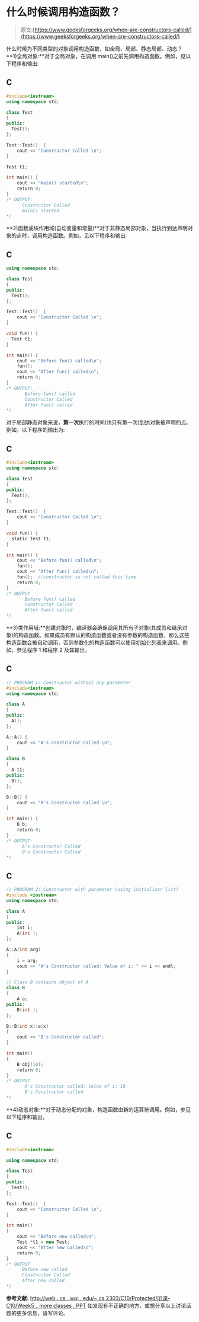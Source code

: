 # 什么时候调用构造函数？

> 原文:[https://www.geeksforgeeks.org/when-are-constructors-called/](https://www.geeksforgeeks.org/when-are-constructors-called/)

什么时候为不同类型的对象调用构造函数，如全局、局部、静态局部、动态？
**1)全局对象:**对于全局对象，在调用 main()之前先调用构造函数。例如，见以下程序和输出:

## C

```cpp
#include<iostream>
using namespace std;

class Test
{
public:
  Test();
};

Test::Test()  {
    cout << "Constructor Called \n";
}

Test t1;

int main() {
    cout << "main() started\n";
    return 0;
}
/* OUTPUT:
      Constructor Called
      main() started
*/
```

**2)函数或块作用域(自动变量和常量)**对于非静态局部对象，当执行到达声明对象的点时，调用构造函数。例如，见以下程序和输出:

## C

```cpp
using namespace std;

class Test
{
public:
  Test();
};

Test::Test()  {
    cout << "Constructor Called \n";
}

void fun() {
  Test t1;
}

int main() {
    cout << "Before fun() called\n";
    fun();
    cout << "After fun() called\n";
    return 0;
}
/* OUTPUT:
       Before fun() called
       Constructor Called
       After fun() called
*/
```

对于局部静态对象来说，**第一次**执行的时间(也只有第一次)到达对象被声明的点。例如，以下程序的输出为:

## C

```cpp
#include<iostream>
using namespace std;

class Test
{
public:
  Test();
};

Test::Test()  {
    cout << "Constructor Called \n";
}

void fun() {
  static Test t1;
}

int main() {
    cout << "Before fun() called\n";
    fun();
    cout << "After fun() called\n";
    fun();  //constructor is not called this time.
    return 0;
}
/* OUTPUT
       Before fun() called
       Constructor Called
       After fun() called
*/
```

**3)类作用域:**创建对象时，编译器会确保调用其所有子对象(其成员和继承对象)的构造函数。如果成员有默认的构造函数或者没有参数的构造函数，那么这些构造函数会被自动调用，否则参数化的构造函数可以使用[初始化列表](http://www.cprogramming.com/tutorial/initialization-lists-c++.html)来调用。例如，参见程序 1 和程序 2 及其输出。

## C

```cpp
// PROGRAM 1: Constructor without any parameter
#include<iostream>
using namespace std;

class A
{
public:
  A();
};

A::A() {
    cout << "A's Constructor Called \n";
}

class B
{
  A t1;
public:
  B();
};

B::B() {
    cout << "B's Constructor Called \n";
}

int main() {
    B b;
    return 0;
}
/* OUTPUT:
      A's Constructor Called
      B's Constructor Called
*/
```

## C

```cpp
// PROGRAM 2: Constructor with parameter (using initializer list)
#include <iostream>
using namespace std;

class A
{
public:
    int i;
    A(int );
};

A::A(int arg)
{
    i = arg;
    cout << "A's Constructor called: Value of i: " << i << endl;
}

// Class B contains object of A
class B
{
    A a;
public:
    B(int );
};

B::B(int x):a(x)
{
    cout << "B's Constructor called";
}

int main()
{
    B obj(10);
    return 0;
}
/* OUTPUT
       A's Constructor called: Value of i: 10
       B's Constructor called
*/
```

**4)动态对象:**对于动态分配的对象，构造函数由新的运算符调用。例如，参见以下程序和输出。

## C

```cpp
#include<iostream>

using namespace std;

class Test
{
public:
  Test();
};

Test::Test()  {
    cout << "Constructor Called \n";
}

int main()
{
    cout << "Before new called\n";
    Test *t1 = new Test;
    cout << "After new called\n";
    return 0;
}
/* OUTPUT
      Before new called
      Constructor Called
      After new called
*/
```

**参考文献:**
[http://web . cs . wpi . edu/~ cs 2303/C10/Protected/听课-C10/Week5 _ more classes . PPT](http://web.cs.wpi.edu/~cs2303/c10/Protected/Lectures-C10/Week5_MoreClasses.ppt)
如发现有不正确的地方，或想分享以上讨论话题的更多信息，请写评论。